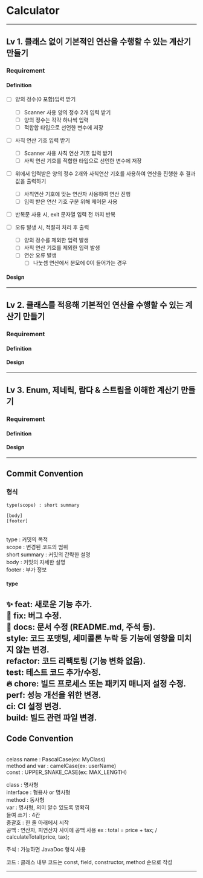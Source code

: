 # Calculator

---
## Lv 1. 클래스 없이 기본적인 연산을 수행할 수 있는 계산기 만들기

### Requirement

#### Definition
- [ ] 양의 정수(0 포함)입력 받기
  - [ ] Scanner 사용 양의 정수 2개 입력 받기
  - [ ] 양의 정수는 각각 하나씩 입력
  - [ ] 적합합 타입으로 선언한 변수에 저장

- [ ] 사칙 연산 기호 입력 받기
  - [ ] Scanner 사용 사칙 연산 기호 입력 받기
  - [ ] 사칙 연산 기호를 적합한 타입으로 선언한 변수에 저장

- [ ] 위에서 입력받은 양의 정수 2개와 사칙연산 기호를 사용하여 연산을 진행한 후 결과값을 출력하기
  - [ ] 사칙연산 기호에 맞는 연산자 사용하여 연산 진행
  - [ ] 입력 받은 연산 기호 구분 위해 제어문 사용

- [ ] 반복문 사용 시, exit 문자열 입력 전 까지 반복

- [ ] 오류 발생 시, 적절히 처리 후 출력
  - [ ] 양의 정수를 제외한 입력 발생
  - [ ] 사칙 연산 기호를 제외한 입력 발생
  - [ ] 연산 오류 발생
    - [ ] 나눗셈 연산에서 분모에 0이 들어가는 경우

#### Design

---
## Lv 2. 클래스를 적용해 기본적인 연산을 수행할 수 있는 계산기 만들기

### Requirement

#### Definition

#### Design

---
## Lv 3. Enum, 제네릭, 람다 & 스트림을 이해한 계산기 만들기

### Requirement

#### Definition

#### Design



---
## Commit Convention

### 형식

```
type(scope) : short summary

[body] 
[footer]
```

<br>type : 커밋의 목적
<br>scope : 변경된 코드의 범위
<br>short summary : 커밋의 간략한 설명
<br>body : 커밋의 자세한 설명
<br>footer : 부가 정보

#### type

✨ feat: 새로운 기능 추가.
<br>🐛 fix: 버그 수정.
<br>📝 docs: 문서 수정 (README.md, 주석 등).
<br>style: 코드 포맷팅, 세미콜론 누락 등 기능에 영향을 미치지 않는 변경.
<br>refactor: 코드 리팩토링 (기능 변화 없음).
<br>test: 테스트 코드 추가/수정.
<br>🔥 chore: 빌드 프로세스 또는 패키지 매니저 설정 수정.
<br>perf: 성능 개선을 위한 변경.
<br>ci: CI 설정 변경.
<br>build: 빌드 관련 파일 변경.
---

## Code Convention

<br>celass name : PascalCase(ex: MyClass)
<br>method and var : camelCase(ex: userName)
<br>const : UPPER_SNAKE_CASE(ex: MAX_LENGTH)

class : 명사형
<br>interface : 형용사 or 명사형
<br>method : 동사형
<br>var : 명사형, 의미 알수 있도록 명확히
<br>들여 쓰기 : 4칸
<br>중괄호 : 한 줄 아래에서 시작
<br>공백 : 연산자, 피연산자 사이에 공백 사용 ex : total = price + tax; / calculateTotal(price, tax);

주석 : 가능하면 JavaDoc 형식 사용

코드 : 클래스 내부 코드는 const, field, constructor, method 순으로 작성

---